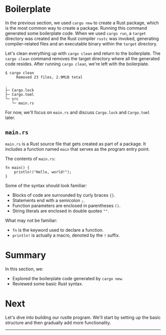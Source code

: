 # Boilerplate

In the previous section, we used `cargo new` to create a Rust package, which is
the most common way to create a package. Running this command generated some
boilerplate code. When we used `cargo run`, a `target` directory was created and
the Rust compiler `rustc` was invoked, generating compiler-related files and an
executable binary within the `target` directory.

Let's clean everything up with `cargo clean` and return to the boilerplate. The
`cargo clean` command removes the target directory where all the generated code
resides. After running `cargo clean`, we're left with the boilerplate.

```console
$ cargo clean
     Removed 23 files, 2.9MiB total
```

```console
.
├─ Cargo.lock
├─ Cargo.toml
└─ src
   └─ main.rs
```

For now, we'll focus on `main.rs` and discuss `Cargo.lock` and `Cargo.toml`
later.

## `main.rs`

`main.rs` is a Rust source file that gets created as part of a package. It
includes a function named `main` that serves as the program entry point.

The contents of `main.rs`:

```rust,editable
fn main() {
    println!("Hello, world!");
}
```

Some of the syntax should look familiar:

- Blocks of code are surrounded by curly braces `{}`.
- Statements end with a semicolon `;`.
- Function parameters are enclosed in parentheses `()`.
- String literals are enclosed in double quotes `""`.

What may not be familiar:

- `fn` is the keyword used to declare a function.
- `println!` is actually a macro, denoted by the `!` suffix.

# Summary

In this section, we:

- Explored the boilerplate code generated by `cargo new`.
- Reviewed some basic Rust syntax.

# Next

Let's dive into building our rustle program. We'll start by setting up the basic
structure and then gradually add more functionality.

[string slice]:
  https://doc.rust-lang.org/reference/glossary.html?highlight=string%20slice#string-slice
[macros]: https://doc.rust-lang.org/reference/macros.html?highlight=macro#macros

---

[^1]: String literals are actually [string slice]s with type `'static &str`.

[^2]:
    Macros are custom definitions that extend Rust's functionality and syntax.
    When invoked, [macros] are expanded at compile time and replaced with their
    definitions.
